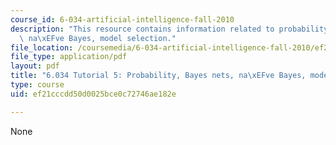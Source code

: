 ```yaml
---
course_id: 6-034-artificial-intelligence-fall-2010
description: "This resource contains information related to probability, Bayes nets,\
  \ na\xEFve Bayes, model selection."
file_location: /coursemedia/6-034-artificial-intelligence-fall-2010/ef21cccdd50d0025bce0c72746ae182e_MIT6_034F10_tutor06.pdf
file_type: application/pdf
layout: pdf
title: "6.034 Tutorial 5: Probability, Bayes nets, na\xEFve Bayes, model selection"
type: course
uid: ef21cccdd50d0025bce0c72746ae182e

---
```

None